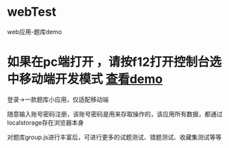 # webTest
web应用-题库demo

# 如果在pc端打开 ，请按f12打开控制台选中移动端开发模式 [查看demo](https://kamyochae.github.io/webTest/)

登录->一款题库小应用，仅适配移动端
  
  随意输入账号密码注册，该账号密码是用来存取操作的，该应用所有数据，都通过localstorage存在浏览器本身

  对题库group.js进行丰富后，可进行更多的试题测试、错题测试、收藏集测试等等
    
